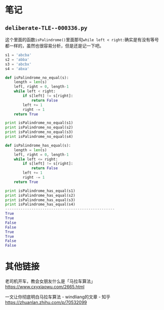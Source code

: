 
# 笔记

## `deliberate-TLE--000336.py`

这个里面的函数`isPalindrome()`里面那句`while left < right:`确实是有没有等号都一样的，虽然也很容易分析，但是还是记一下吧。
```py
s1 = 'abcba'
s2 = 'abba'
s3 = 'abcbx'
s4 = 'abxa'

def isPalindrome_no_equal(s):
    length = len(s)
    left, right = 0, length-1
    while left < right:
        if s[left] != s[right]:
            return False
        left += 1
        right -= 1
    return True

print isPalindrome_no_equal(s1)
print isPalindrome_no_equal(s2)
print isPalindrome_no_equal(s3)
print isPalindrome_no_equal(s4)

def isPalindrome_has_equal(s):
    length = len(s)
    left, right = 0, length-1
    while left <= right:
        if s[left] != s[right]:
            return False
        left += 1
        right -= 1
    return True

print isPalindrome_has_equal(s1)
print isPalindrome_has_equal(s2)
print isPalindrome_has_equal(s3)
print isPalindrome_has_equal(s4)
--------------------------------------------------
True
True
False
False
True
True
False
False
```

# 其他链接

老司机开车，教会女朋友什么是「马拉车算法」 https://www.cxyxiaowu.com/2665.html

一文让你彻底明白马拉车算法 - windliang的文章 - 知乎 https://zhuanlan.zhihu.com/p/70532099
